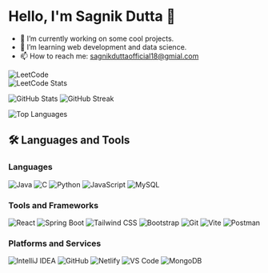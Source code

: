 # Hello, I'm Sagnik Dutta 👋

- 🔭 I’m currently working on some cool projects.
- 🌱 I’m learning web development and data science.
- 📫 How to reach me: sagnikduttaofficial18@gmial.com

![LeetCode](https://img.shields.io/badge/LeetCode-Progress-orange)  
![LeetCode Stats](https://leetcard.jacoblin.cool/Sagnik_Dutta_10)


![GitHub Stats](https://github-readme-stats.vercel.app/api?username=DSagnik24&show_icons=true&theme=dark) ![GitHub Streak](https://streak-stats.demolab.com?user=DSagnik24&theme=dark)

![Top Languages](https://github-readme-stats.vercel.app/api/top-langs/?username=DSagnik24&layout=compact&theme=dark)

## 🛠️ Languages and Tools

### Languages
![Java](https://skillicons.dev/icons?i=java)
![C](https://skillicons.dev/icons?i=c)
![Python](https://skillicons.dev/icons?i=python)
![JavaScript](https://skillicons.dev/icons?i=javascript)
![MySQL](https://skillicons.dev/icons?i=mysql)

### Tools and Frameworks
![React](https://skillicons.dev/icons?i=react)
![Spring Boot](https://skillicons.dev/icons?i=spring)
![Tailwind CSS](https://skillicons.dev/icons?i=tailwind)
![Bootstrap](https://skillicons.dev/icons?i=bootstrap)
![Git](https://skillicons.dev/icons?i=git)
![Vite](https://skillicons.dev/icons?i=vite)
![Postman](https://skillicons.dev/icons?i=postman)

### Platforms and Services
![IntelliJ IDEA](https://skillicons.dev/icons?i=intellij)
![GitHub](https://skillicons.dev/icons?i=github)
![Netlify](https://skillicons.dev/icons?i=netlify)
![VS Code](https://skillicons.dev/icons?i=vscode)
![MongoDB](https://skillicons.dev/icons?i=mongodb)


